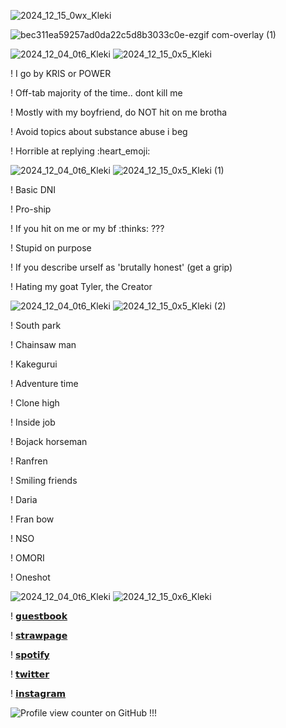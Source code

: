 
![2024_12_15_0wx_Kleki](https://github.com/user-attachments/assets/9c167f98-b3da-4923-b06a-72cbcc232635)

![bec311ea59257ad0da22c5d8b3033c0e-ezgif com-overlay (1)](https://github.com/user-attachments/assets/9abac5cd-245a-49cf-8221-437a22d72c51)

![2024_12_04_0t6_Kleki](https://github.com/user-attachments/assets/12dddc1b-a77c-49dd-b79e-1a1b2ba83157)
![2024_12_15_0x5_Kleki](https://github.com/user-attachments/assets/384da594-cfd7-45db-9a8b-5817f789bab0)



! I go by KRIS or POWER 

! Off-tab majority of the time.. dont kill me

! Mostly with my boyfriend, do NOT hit on me brotha

! Avoid topics about substance abuse i beg

! Horrible at replying :heart_emoji: 

![2024_12_04_0t6_Kleki](https://github.com/user-attachments/assets/70e4ca54-0af3-40e7-b41f-2a006fa1a9d6)
![2024_12_15_0x5_Kleki (1)](https://github.com/user-attachments/assets/38744d1f-23af-468e-9223-8700f40356e5)


! Basic DNI

! Pro-ship

! If you hit on me or my bf :thinks: ???

! Stupid on purpose 

! If you describe urself as 'brutally honest' (get a grip)

! Hating my goat Tyler, the Creator

![2024_12_04_0t6_Kleki](https://github.com/user-attachments/assets/12dddc1b-a77c-49dd-b79e-1a1b2ba83157)
![2024_12_15_0x5_Kleki (2)](https://github.com/user-attachments/assets/f3e4515b-e02d-49ea-ba85-16d2c6266b2c)


! South park

! Chainsaw man

! Kakegurui

! Adventure time

! Clone high

! Inside job

! Bojack horseman

! Ranfren

! Smiling friends

! Daria

! Fran bow

! NSO

! OMORI

! Oneshot

![2024_12_04_0t6_Kleki](https://github.com/user-attachments/assets/12dddc1b-a77c-49dd-b79e-1a1b2ba83157)
![2024_12_15_0x6_Kleki](https://github.com/user-attachments/assets/cb40947d-b552-4cc6-8089-c192f94249f3)


! [𝗴𝘂𝗲𝘀𝘁𝗯𝗼𝗼𝗸](https://kriss0mwahh.atabook.org/)

! [𝘀𝘁𝗿𝗮𝘄𝗽𝗮𝗴𝗲](https://krissypoo.straw.page/)

! [𝘀𝗽𝗼𝘁𝗶𝗳𝘆](https://open.spotify.com/user/unt6s436jwrn1wpacted7x9az)

! [𝘁𝘄𝗶𝘁𝘁𝗲𝗿](https://x.com/Kriss0Mwahh)

! [𝗶𝗻𝘀𝘁𝗮𝗴𝗿𝗮𝗺](https://www.instagram.com/kriss0mwahh/)


![Profile view counter on GitHub](https://komarev.com/ghpvc/?username=kriss0mwahh) !!!
